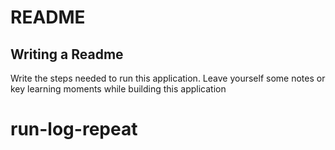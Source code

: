 # README
## Writing a Readme
Write the steps needed to run this application. Leave yourself some notes or key learning moments while building this application

# run-log-repeat
